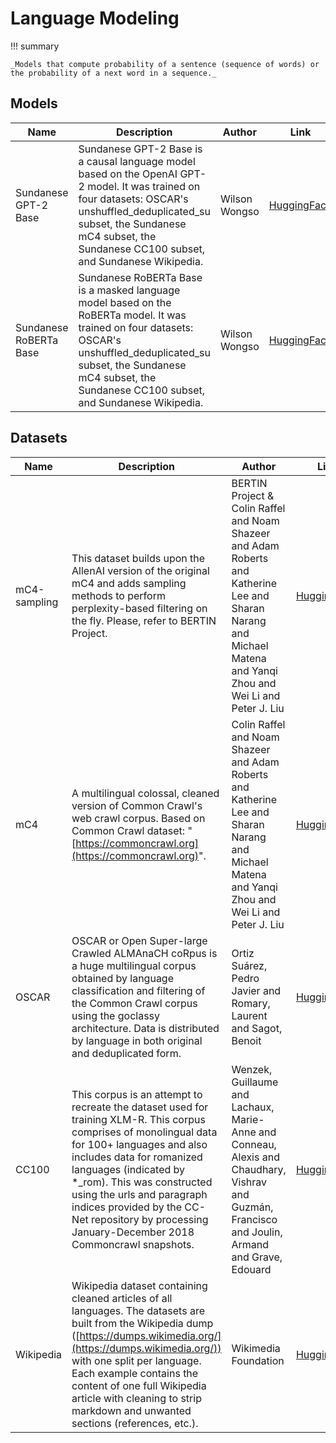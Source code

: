 # Language Modeling

!!! summary

    _Models that compute probability of a sentence (sequence of words) or the probability of a next word in a sequence._

## Models

| Name                   | Description                                                                                                                                                                                                                                 | Author        | Link                                                               |
| ---------------------- | ------------------------------------------------------------------------------------------------------------------------------------------------------------------------------------------------------------------------------------------- | ------------- | ------------------------------------------------------------------ |
| Sundanese GPT-2 Base   | Sundanese GPT-2 Base is a causal language model based on the OpenAI GPT-2 model. It was trained on four datasets: OSCAR's unshuffled_deduplicated_su subset, the Sundanese mC4 subset, the Sundanese CC100 subset, and Sundanese Wikipedia. | Wilson Wongso | [HuggingFace](https://huggingface.co/w11wo/sundanese-gpt2-base)    |
| Sundanese RoBERTa Base | Sundanese RoBERTa Base is a masked language model based on the RoBERTa model. It was trained on four datasets: OSCAR's unshuffled_deduplicated_su subset, the Sundanese mC4 subset, the Sundanese CC100 subset, and Sundanese Wikipedia.    | Wilson Wongso | [HuggingFace](https://huggingface.co/w11wo/sundanese-roberta-base) |

## Datasets

| Name         | Description                                                                                                                                                                                                                                                                                                                                                           | Author                                                                                                                                                            | Link                                                                       |
| ------------ | --------------------------------------------------------------------------------------------------------------------------------------------------------------------------------------------------------------------------------------------------------------------------------------------------------------------------------------------------------------------- | ----------------------------------------------------------------------------------------------------------------------------------------------------------------- | -------------------------------------------------------------------------- |
| mC4-sampling | This dataset builds upon the AllenAI version of the original mC4 and adds sampling methods to perform perplexity-based filtering on the fly. Please, refer to BERTIN Project.                                                                                                                                                                                         | BERTIN Project & Colin Raffel and Noam Shazeer and Adam Roberts and Katherine Lee and Sharan Narang and Michael Matena and Yanqi Zhou and Wei Li and Peter J. Liu | [HuggingFace](https://huggingface.co/datasets/bertin-project/mc4-sampling) |
| mC4          | A multilingual colossal, cleaned version of Common Crawl's web crawl corpus. Based on Common Crawl dataset: "[https://commoncrawl.org](https://commoncrawl.org)".                                                                                                                                                                                                     | Colin Raffel and Noam Shazeer and Adam Roberts and Katherine Lee and Sharan Narang and Michael Matena and Yanqi Zhou and Wei Li and Peter J. Liu                  | [HuggingFace](https://huggingface.co/datasets/mc4)                         |
| OSCAR        | OSCAR or Open Super-large Crawled ALMAnaCH coRpus is a huge multilingual corpus obtained by language classification and filtering of the Common Crawl corpus using the goclassy architecture. Data is distributed by language in both original and deduplicated form.                                                                                                 | Ortiz Suárez, Pedro Javier and Romary, Laurent and Sagot, Benoit                                                                                                  | [HuggingFace](https://huggingface.co/datasets/oscar)                       |
| CC100        | This corpus is an attempt to recreate the dataset used for training XLM-R. This corpus comprises of monolingual data for 100+ languages and also includes data for romanized languages (indicated by \*\_rom). This was constructed using the urls and paragraph indices provided by the CC-Net repository by processing January-December 2018 Commoncrawl snapshots. | Wenzek, Guillaume and Lachaux, Marie-Anne and Conneau, Alexis and Chaudhary, Vishrav and Guzmán, Francisco and Joulin, Armand and Grave, Edouard                  | [HuggingFace](https://huggingface.co/datasets/cc100)                       |
| Wikipedia    | Wikipedia dataset containing cleaned articles of all languages. The datasets are built from the Wikipedia dump ([https://dumps.wikimedia.org/](https://dumps.wikimedia.org/)) with one split per language. Each example contains the content of one full Wikipedia article with cleaning to strip markdown and unwanted sections (references, etc.).                  | Wikimedia Foundation                                                                                                                                              | [HuggingFace](https://huggingface.co/datasets/wikipedia)                   |
